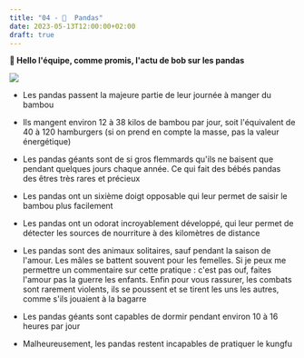 ```yaml
---
title: "04 - 🐼  Pandas"
date: 2023-05-13T12:00:00+02:00
draft: true
---
```


**🐼 Hello l'équipe, comme promis, l'actu de bob sur les pandas**

![](https://wallsdesk.com/wp-content/uploads/2016/12/Panda-full-HD.jpg)

- Les pandas passent la majeure partie de leur journée à manger du bambou

- Ils mangent environ 12 à 38 kilos de bambou par jour, soit l'équivalent de 40 à 120 hamburgers (si on prend en compte la masse, pas la valeur énergétique)

- Les pandas géants sont de si gros flemmards qu'ils ne baisent que pendant quelques jours chaque année. Ce qui fait des bébés pandas des êtres très rares et précieux

- Les pandas ont un sixième doigt opposable qui leur permet de saisir le bambou plus facilement

- Les pandas ont un odorat incroyablement développé, qui leur permet de détecter les sources de nourriture à des kilomètres de distance

- Les pandas sont des animaux solitaires, sauf pendant la saison de l'amour. Les mâles se battent souvent pour les femelles. Si je peux me permettre un commentaire sur cette pratique : c'est pas ouf, faites l'amour pas la guerre les enfants. Enfin pour vous rassurer, les combats sont rarement violents, ils se poussent et se tirent les uns les autres, comme s'ils jouaient à la bagarre

- Les pandas géants sont capables de dormir pendant environ 10 à 16 heures par jour

- Malheureusement, les pandas restent incapables de pratiquer le kungfu